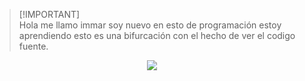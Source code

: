 > [!IMPORTANT]\
> Hola me llamo immar soy nuevo en esto de programación estoy aprendiendo esto es una bifurcación con el hecho de ver el codigo fuente.

<div align="center" style"border-radius:15px">
      <a href="#">
        <img src="./media/menus/natsukibot.gif" />
    </a>

